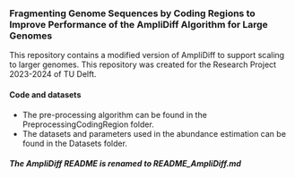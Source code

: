 ### Fragmenting Genome Sequences by Coding Regions to Improve Performance of the AmpliDiff Algorithm for Large Genomes
This repository contains a modified version of AmpliDiff to support scaling to larger genomes.
This repository was created for the Research Project 2023-2024 of TU Delft.

#### Code and datasets
- The pre-processing algorithm can be found in the PreprocessingCodingRegion folder.
- The datasets and parameters used in the abundance estimation can be found in the Datasets folder.

##### The AmpliDiff README is renamed to README_AmpliDiff.md 